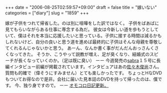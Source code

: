 +++
date = "2006-08-25T02:59:57+09:00"
draft = false
title = "嫁いない"
categories = ["diary"]
slug = "1859"
+++

嫁が子供をつれて帰省した。のは別に喧嘩をした訳ではなく。
子供をばあばに見てもらいながらある仕事に専念する為だ。
彼女は今新しい道を歩もうとしていて、僕はそれを本当に応援したいと思っている。子供に接する時間は減るかもしれないけど、自分の良いと思う道を進めば最終的に子供はそんな母親を尊敬してくれるんじゃないかと思う。
あーん、なんか書く事がだんだんおっさんくさくなってきた。
そうか、こうやって説教が増え、足が臭くなり、結婚式のスピーチが長くなっていくのか。（足は既に臭い）
ーー
今週発売の<a href="http://sabra.jp" target="_blank">sabra</a>１５号に長編インタビュー前編が掲載されています。インタビュアはあの<a href="http://blog.goo.ne.jp/hwj-sasaki/" target="_blank">佐々木俊尚</a>さん。質問も的確で（偉そうにすみません）とても楽しかったです。
ちょっとHなDVDもついてお得なので是非。会社に届いた見本誌のDVDを持って帰ったのは、僕です。
今、独り身ですので。
ーー
<a href="http://diary.omocoro.jp/?eid=6904" target="_blank">オモコロ日記更新。</a>
